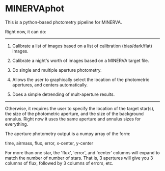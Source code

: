 # MINERVAphot

This is a python-based photometry pipeline for MINERVA.

Right now, it can do:

---------------------------------------

1) Calibrate a list of images based on a list of calibration (bias/dark/flat) images.

2) Calibrate a night's worth of images based on a MINERVA target file.

3) Do single and multiple aperture photometry.

4) Allows the user to graphically select the location of the photometric apertures, and centers automatically.

5) Does a simple detrending of mult-aperture results.

---------------------------------------

Otherwise, it requires the user to specify the location of the target star(s), the size of the photometric aperture, and the size of the background annulus. Right now it uses the same aperture and annulus sizes for everything.

The aperture photometry output is a numpy array of the form:

time, airmass, flux, error, x-center, y-center

For more than one star, the 'flux', 'error', and 'center' columns will expand to match the number of number of stars. That is, 3 apertures will give you 3 columns of flux, followed by 3 columns of errors, etc.
